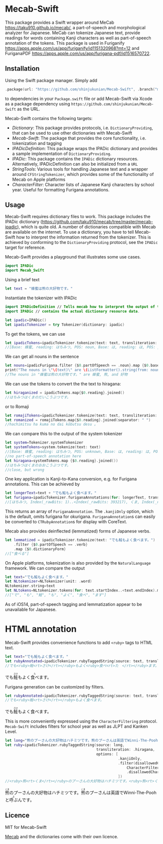 # Mecab-Swift

This package provides a Swift wrapper around MeCab <https://taku910.github.io/mecab/>, a part-of-speech and morphological analyzer for Japanese.
MeCab can tokenize Japanese text, provide readings for words containing Kanji characters as well as part-of-speech annotation of the tokens.
This package is used in Furiganify <https://apps.apple.com/us/app/furiganify/id1151320968?mt=12> and FuriganaPDF <https://apps.apple.com/us/app/furigana-pdf/id1516570722>.

## Installation
Using the Swift package manager. Simply add

```swift
.package(url: "https://github.com/shinjukunian/Mecab-Swift", .branch("master"))
```

to dependencies in your `Package.swift` file or add Mecab-Swift via Xcode as a package dependency using `https://github.com/shinjukunian/Mecab-Swift` as the URL.

Mecab-Swift contains the following targets:

- *Dictionary*: This package provides protocols, i.e. `DictionaryProviding`, that can be used to use other dictionaries with Mecab-Swift
- *Mecab-Swift*: The package that provides the core functionality, i.e. tokenization and tagging
- *IPADicDefinition*: This package wraps the IPADic dictionary and provides a sample implementation of `DictionaryProviding`.
- *IPADic*: This package contains the `IPADic` dictionary resources. Alternatively, IPADicDefinition can also be initialized from a `URL`
- *StringTools*: Various tools for handling Japanese text and a wrapper around `CFStringTokenizer`, which provides some of the functionality of Mecab on Apple platforms
- *CharacterFilter*: Character lists of Japanese Kanji characters by school year. Useful for formatting Furigana annotations.

## Usage
Mecab-Swift requires dictionary files to work. This package includes the IPADic dictionary (<https://github.com/taku910/mecab/tree/master/mecab-ipadic>), which is quite old. A number of dictionaries compatible with Mecab are available on the internet. To use a dictionary, you have to tell Mecab-Swift how to interpret the information returned from the tokenizer. This is achieved by conforming to the `DictionaryProviding` protocol, see the `IPADic` target for reference. 

Mecab-Swift provides a playground that illustrates some use cases. 

```swift
import IPADic
import Mecab_Swift
```

 Using a brief text
 
```swift
let text = "蜂蜜は熊の大好物です。"
```

Instantiate the tokenizer with IPADic

```swift
import IPADicDefinition // Tells mecab how to interpret the output of the IPADic dictionary
import IPADic // contains the actual dictionary resource data.  

let ipadic=IPADic()
let ipadicTokenizer = try Tokenizer(dictionary: ipadic)
```
To get the tokens, we can use

```swift
let ipadicTokens=ipadicTokenizer.tokenize(text: text, transliteration: .hiragana)
//[Base: 蜂蜜, reading: はちみつ, POS: noun, Base: は, reading: は, POS: particle, Base: 熊, reading: くま, POS: noun, Base: の, reading: の, POS: particle, Base: 大, reading: だい, POS: prefix, Base: 好物, reading: こうぶつ, POS: noun, Base: です, reading: です, POS: unknown, Base: 。, reading: 。, POS: symbol]
```

We can get all nouns in the sentence

```swift
let nouns=ipadicFurigana.filter {$0.partOfSpeech == .noun}.map {$0.base}
print("The nouns in \"\(text)\" are \(ListFormatter().string(from: nouns) ?? "")")
//The nouns in "蜂蜜は熊の大好物です。" are 蜂蜜, 熊, and 好物
```

We can use the tokens to convert the the text to hiragana:

```swift
let hiraganized = ipadicTokens.map{$0.reading}.joined()
//はちみつはくまのだいこうぶつです。
```
or to Romaji

```swift
let romajiTokens=ipadicTokenizer.tokenize(text: text, transliteration: .romaji)
let romanized = romajiTokens.map{$0.reading}.joined(separator: " ")
//hachimitsu ha kuma no dai kōbutsu desu 。
```

We can compare this to the output of the system tokenizer

```swift
let system=Tokenizer.systemTokenizer
let systemTokens=system.tokenize(text: text)
//[Base: 蜂蜜, reading: はちみつ, POS: unknown, Base: は, reading: は, POS: unknown, Base: 熊, reading: くま, POS: unknown, Base: の, reading: の, POS: unknown, Base: 大, reading: おお, POS: unknown, Base: 好物, reading: こうぶつ, POS: unknown, Base: です, reading: です, POS: unknown, Base: 。, reading: 。, POS: unknown]
//no part-of-speech annotation here
let hiragana=systemTokens.map {$0.reading}.joined())
//はちみつはくまのおおこうぶつです。
//close, but wrong
```

One key application is Kanji-to-Kana conversion, e.g. for Furigana annotations. This can be achieved by

```swift
let longerText=text + "でも鮭もよく食べます。"
let furigana=ipadicTokenizer.furiganaAnnotations(for: longerText, transliteration: .hiragana, options: [.kanjiOnly])
//[はちみつ, Index(_rawBits: 1)..<Index(_rawBits: 393217), くま, Index(_rawBits: 589825)..<Index(_rawBits: 786433), だい, Index(_rawBits: 983041)..<Index(_rawBits: 1179649), こうぶつ, Index(_rawBits: 1179649)..<Index(_rawBits: 1572865), さけ, Index(_rawBits: 2555905)..<Index(_rawBits: 2752513), た, Index(_rawBits: 3342337)..<Index(_rawBits: 3539713)]
```
This returns an array of `FuriganaAnnotation`. The `.kanjiOnly` option, which is the default, omits furigana for okurigana. `FuriganaAnnotation`s can easily be converted to `CTRubyAnnotation`s for display with CoreText.


Mecab also provides deinflected (lemmatized) forms of Japanese verbs.

```swift
let lemmatized = ipadicTokenizer.tokenize(text: "でも鮭もよく食べます。")
    .filter {$0.partOfSpeech == .verb}
    .map {$0.dictionaryForm}
//["食べる"]
```

On Apple platforms, tokenization is also provided by the `NaturalLanguage` framework. We can compare the output
```swift
let text="でも鮭もよく食べます。"
let NLtokenizer=NLTokenizer(unit: .word)
NLtokenizer.string=text
let NLtokens=NLtokenizer.tokens(for: text.startIndex..<text.endIndex).map{text[$0]}
//["で", "も", "鮭", "も", "よく", "食べ", "ます"]
```
As of iOS14, part-of-speech tagging and lemmatization appear to be unavailable for Japanese.

# HTML annotation
Mecab-Swift provides convenience functions to add `<ruby>` tags to HTML text.

```swift
let text="でも鮭もよく食べます。"
let rubyAnnotated=ipadicTokenizer.rubyTaggedString(source: text, transliteration: .hiragana, options: [.kanjiOnly])
//でも<ruby>鮭<rt>さけ</rt></ruby>もよく<ruby>食べ<rt>た　</rt></ruby>ます。
```
でも<ruby>鮭<rt>さけ</rt></ruby>もよく<ruby>食べ<rt>た　</rt></ruby>ます。

Furigana generation can be customized by filters. 

```swift
let rubyAnnotated=ipadicTokenizer.rubyTaggedString(source: text, transliteration: .hiragana, options: [.kanjiOnly, .filter(disallowedCharacters: Set(["食"]])
//でも<ruby>鮭<rt>さけ</rt></ruby>もよく食べます。
```
でも<ruby>鮭<rt>さけ</rt></ruby>もよく食べます。

This is more conveniently expressed using the `CharacterFiltering` protocol. `Mecab-Swift` includes filters for school year as well as JLPT and Kanken Level.

```Swift
let long="熊のプーさんの大好物はハチミツです。熊のプーさんは英語でWinni-The-Poohと呼ぶんです。"
let ruby=ipadicTokenizer.rubyTaggedString(source: long,
                                          transliteration: .hiragana,
                                          options: [
                                                    .kanjiOnly,
                                                    .filter(disallowedCharacters: 
                                                        CharacterFilter.schoolYear(year: .elementary3)
                                                        .disallowedCharacters, strict: true)
                                                    ])
//<ruby>熊<rt>くま</rt></ruby>のプーさんの大好物はハチミツです。<ruby>熊<rt>くま</rt></ruby>のプーさんは英語でWinni-The-Poohと<ruby>呼ぶ<rt>よ　</rt></ruby>んです。
```
<ruby>熊<rt>くま</rt></ruby>のプーさんの大好物はハチミツです。<ruby>熊<rt>くま</rt></ruby>のプーさんは英語でWinni-The-Poohと<ruby>呼ぶ<rt>よ　</rt></ruby>んです。


## Licence
MIT for Mecab-Swift

[Mecab](https://taku910.github.io/mecab/) and the dictionaries come with their own licence.


